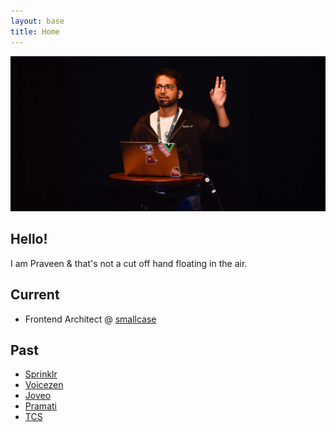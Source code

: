 ```yaml
---
layout: base
title: Home
---
```


<picture class="hero-banner">
  <source srcSet="home-banner.avif" type="image/avif"/>
  <source srcSet="home-banner.webp" type="image/webp"/>
  <img decoding="async" loading="lazy" src="home-banner.webp" alt="Praveen at VueDay, 2019" fetchpriority="high"/>
</picture>

## Hello!

I am Praveen & that's not a cut off hand floating in the air.

## Current

- Frontend Architect @ [smallcase](https://smallcase.com)

## Past

- [Sprinklr](https://sprinklr.com)
- [Voicezen](https://voicezen.ai)
- [Joveo](https://joveo.com)
- [Pramati](https://pramati.com)
- [TCS](https://tcs.com)
